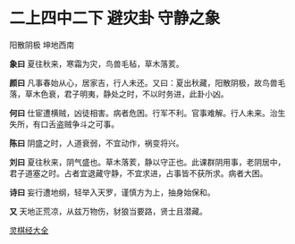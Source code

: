 # 二上四中二下 避灾卦 守静之象

阳散阴极 坤地西南

**象曰** 夏往秋来，寒霜为灾，鸟兽毛毡，草木落荄。

**颜曰** 凡事春始从心，居家吉，行人未还。又曰：夏出秋藏，阳散阴极，故鸟兽毛落，草木色衰，君子明夷，静处之时，不以时务进，此卦小凶。

**何曰** 仕宦遭横贼，凶徒相害。病者危困。行军不利。官事难解。行人未来。治生失所，有口舌盗贼争斗之可事。

**陈曰** 阴盛之时，人道衰弱，不宜动作，祸变将兴。

**刘曰** 夏往秋来，阴气盛也。草木落荄，静以守正也。此课群阴用事，老阴居中，君子道塞之时。占者宜退藏守静，不宜求进，占事皆不获所求。病者大困。

**诗曰** 妄行遭地纲，轻举入天罗，谨慎方为上，抽身始保和。

**又** 天地正荒凉，从兹万物伤，豺狼当要路，贤士且潜藏。

[灵棋经大全](README.md)
